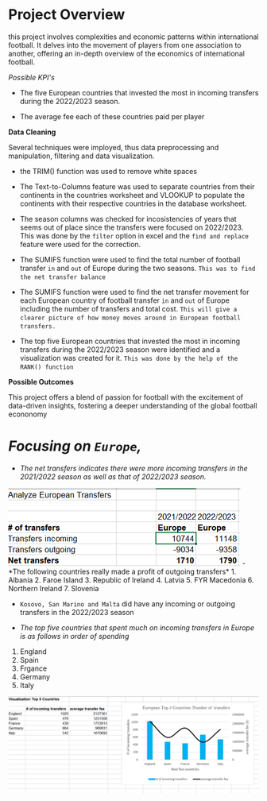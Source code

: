 # Project Overview
this project involves complexities and economic patterns within international football. It delves into the movement of players from one association to another, offering an in-depth overview of the economics of international football.

_Possible KPI's_

- The five European countries that invested the most in incoming transfers during the 2022/2023 season.

- The average fee each of these countries paid per player

**Data Cleaning**

Several techniques were imployed, thus data preprocessing and manipulation, filtering and data visualization.

+ the TRIM() function was used to remove white spaces
+ The Text-to-Columns feature was used to separate countries from their continents in the countries worksheet and VLOOKUP to populate the continents with their respective countries in the database worksheet.

+ The season columns was checked for incosistencies of years that seems out of place since the transfers were focused on 2022/2023. This was done by the `filter` option in excel and the `find and replace` feature were used for the correction.

+ The SUMIFS function were used to find the total number of football transfer `in` and `out` of Europe during the two seasons. 
`This was to find the net transfer balance`
+ The SUMIFS function were used to find the net transfer movement for each European country of football transfer `in` and `out` of Europe including the number of transfers and total cost. 
`This will give a clearer picture of how money moves around in European football transfers.`

+ The top five European countries that invested the most in incoming transfers during the 2022/2023 season were identified and a visualization was created for it.
`This was done by the help of the RANK() function`

**Possible Outcomes**

This project offers a blend of passion for football with the excitement of data-driven insights, fostering a deeper understanding of the global football econonomy

# *Focusing on `Europe`,* 
- *The net transfers indicates there were more incoming transfers in the 2021/2022 season as well as that of 2022/2023 season.*
<img src='european transfer.png'>
- *The following countries really made a profit of outgoing transfers*
1. Albania
2. Faroe Island
3. Republic of Ireland
4. Latvia
5. FYR Macedonia
6. Northern Ireland
7. Slovenia


- `Kosovo, San Marino and Malta` did have any incoming or outgoing transfers in the 2022/2023 season

- *The top five countries that spent much on incoming transfers in Europe is as follows in order of spending*
1. England
2. Spain
3. Frgance
4. Germany
5. Italy

<img src='visualization.png'>